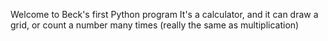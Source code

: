 Welcome to Beck's first Python program
It's a calculator, and it can draw a grid, or count a number many times (really the same as multiplication)